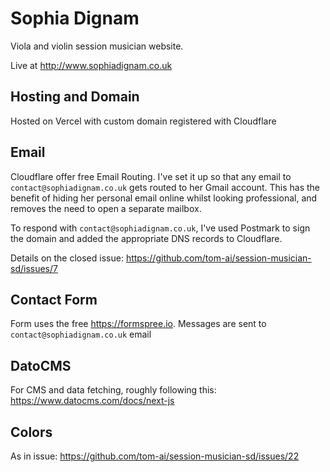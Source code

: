 # Sophia Dignam

Viola and violin session musician website.

Live at http://www.sophiadignam.co.uk

## Hosting and Domain

Hosted on Vercel with custom domain registered with Cloudflare

## Email

Cloudflare offer free Email Routing. I've set it up so that any email to `contact@sophiadignam.co.uk` gets routed to her Gmail account. This has the benefit of hiding her personal email online whilst looking professional, and removes the need to open a separate mailbox.

To respond with `contact@sophiadignam.co.uk`, I've used Postmark to sign the domain and added the appropriate DNS records to Cloudflare.

Details on the closed issue: https://github.com/tom-ai/session-musician-sd/issues/7

## Contact Form

Form uses the free https://formspree.io. Messages are sent to `contact@sophiadignam.co.uk` email

## DatoCMS

For CMS and data fetching, roughly following this: https://www.datocms.com/docs/next-js

## Colors

As in issue: https://github.com/tom-ai/session-musician-sd/issues/22
